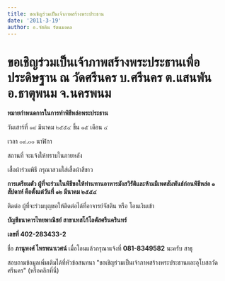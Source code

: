 ```yaml
---
title: ขอเชิญร่วมเป็นเจ้าภาพสร้างพระประธาน
date: '2011-3-19'
author: อ.จัสติน รัตนมงคล
---
```


# ขอเชิญร่วมเป็นเจ้าภาพสร้างพระประธานเพื่อประดิษฐาน ณ วัดศรีนคร บ.ศรีนคร ต.แสนพัน อ.ธาตุพนม จ.นครพนม

**หมายกำหนดการในการทำพิธีหล่อพระประธาน**

วันเสาร์ที่ ๑๙ มีนาคม ๒๕๕๔  ขึ้น ๑๕ เดือน ๔

เวลา ๐๙.๐๐ นาฬิกา

สถานที่ จะแจ้งให้ทราบในภายหลัง

เสื้อผ้าร่วมพิธี กรุณาสวมใส่เสื้อผ้าสีขาว

**การเตรียมตัว ผู้ที่จะร่วมในพิธีขอให้ท่านทานอาหารมังสวิรัติและห้ามมีเพศสัมพันธ์ก่อนพิธีหล่อ  ๑ สัปดาห์ คือตั้งแต่วันที่  ๑๒ มีนาคม  ๒๕๕๔**

ติดต่อ ผู้ที่จะร่วมบุญขอให้ติดต่อได้ที่อาจารย์จัสติน
หรือ โอนเงินเข้า

**บัญชีธนาคารไทยพาณิชย์ สาขาเทสโก้โลตัสศรีนครินทร์**

**เลขที่ 402-283433-2**

ชื่อ **ภานุพงศ์  ไพรพนาเวศน์** เมื่อโอนแล้วกรุณาแจ้งที่ **081-8349582** นะครับ สาธุ

สอบถามข้อมูลเพิ่มเติมได้ที่หัวข้อสนทนา "ขอเชิญร่วมเป็นเจ้าภาพสร้างพระประธานและอุโบสถวัดศรีนคร" (หรือคลิกที่นี่)
